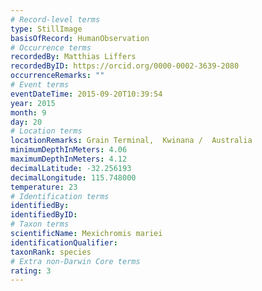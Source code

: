 ```yaml
---
# Record-level terms
type: StillImage
basisOfRecord: HumanObservation
# Occurrence terms
recordedBy: Matthias Liffers
recordedByID: https://orcid.org/0000-0002-3639-2080
occurrenceRemarks: ""
# Event terms
eventDateTime: 2015-09-20T10:39:54
year: 2015
month: 9
day: 20
# Location terms
locationRemarks: Grain Terminal,  Kwinana /  Australia
minimumDepthInMeters: 4.06
maximumDepthInMeters: 4.12
decimalLatitude: -32.256193
decimalLongitude: 115.748000
temperature: 23
# Identification terms
identifiedBy: 
identifiedByID: 
# Taxon terms
scientificName: Mexichromis mariei
identificationQualifier: 
taxonRank: species
# Extra non-Darwin Core terms
rating: 3
---
```

